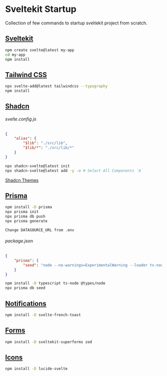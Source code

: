 # Sveltekit Startup

Collection of few commands to startup sveltekit project from scratch.

## [Sveltekit](https://kit.svelte.dev/)

```sh
npm create svelte@latest my-app
cd my-app
npm install
```

## [Tailwind CSS](https://tailwindcss.com/)

```sh
npx svelte-add@latest tailwindcss --typography
npm install
```

## [Shadcn](https://www.shadcn-svelte.com/)

###### svelte.config.js

```json
{
    "alias": {
        "$lib": "./src/lib",
        "$lib/*": "./src/lib/*"
    }
}
```

```sh
npx shadcn-svelte@latest init
npx shadcn-svelte@latest add -y -o # Select All Components `A`
```

[Shadcn Themes](https://www.shadcn-svelte.com/themes)

## [Prisma](https://www.prisma.io/)

```sh
npm install -D prisma
npx prisma init
npx prisma db push
npx prisma generate
```

`Change DATASOURCE_URL from .env`

###### package.json

```json
{
    "prisma": {
    	"seed": "node --no-warnings=ExperimentalWarning --loader ts-node/esm prisma/seed.ts"
    }
}
```

```sh
npm install -D typescript ts-node @types/node
npx prisma db seed
```

## [Notifications](https://svelte-french-toast.com/)

```sh
npm install -D svelte-french-toast
```

## [Forms](https://superforms.rocks/)

```sh
npm install -D sveltekit-superforms zod
```

## [Icons](https://lucide.dev/)

```sh
npm install -D lucide-svelte
```
